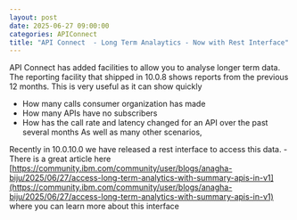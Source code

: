 ```yaml
---
layout: post
date: 2025-06-27 09:00:00
categories: APIConnect
title: "API Connect  - Long Term Analaytics - Now with Rest Interface"
---
```


API Connect has added facilities to allow you to analyse longer term data. The reporting facility that shipped in 10.0.8 shows reports from the previous 12 months. This is very useful as it can show quickly
* How many calls consumer organization has made
* How many APIs have no subscribers
* How has the call rate and latency changed for an API over the past several months
As well as many other scenarios,

Recently in 10.0.10.0 we have released a rest interface to access this data. - There is a great article here [https://community.ibm.com/community/user/blogs/anagha-biju/2025/06/27/access-long-term-analytics-with-summary-apis-in-v1](https://community.ibm.com/community/user/blogs/anagha-biju/2025/06/27/access-long-term-analytics-with-summary-apis-in-v1) where you can learn more about this interface

<!--more-->